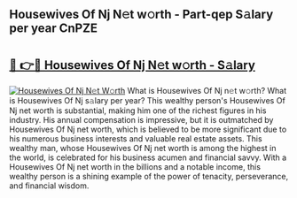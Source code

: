 ## Housewives Of Nj N𝚎t w𝚘rth - Part-qep S𝚊lary per year CnPZE

# <h2><a href="http://gc4qj4q.nevu.top/?p=Housewives+Of+Nj">🔗 👉🔴 Housewives Of Nj N𝚎t w𝚘rth - S𝚊lary</a></h2>

[![Housewives Of Nj N𝚎t W𝚘rth](https://i.imgur.com/Oavwk0R.jpeg)](http://gc4qj4q.nevu.top/?p=Housewives+Of+Nj)
What is Housewives Of Nj n𝚎t w𝚘rth? What is Housewives Of Nj s𝚊lary per year?
This wealthy person's Housewives Of Nj net worth is substantial, making him one of the richest figures in his industry. His annual compensation is impressive, but it is outmatched by Housewives Of Nj net worth, which is believed to be more significant due to his numerous business interests and valuable real estate assets. This wealthy man, whose Housewives Of Nj net worth is among the highest in the world, is celebrated for his business acumen and financial savvy. With a Housewives Of Nj net worth in the billions and a notable income, this wealthy person is a shining example of the power of tenacity, perseverance, and financial wisdom.
